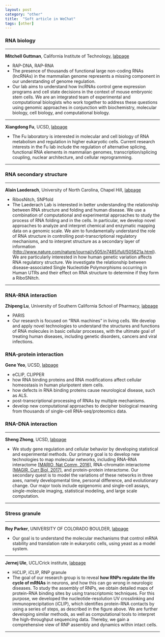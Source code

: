 ```yaml
---
layout: post
category: "other"
title:  "Soft article in WeChat"
tags: [other]
---
```


### RNA biology

---------------------------

**Mitchell Guttman**, California Institute of Technology, [labpage](http://guttmanlab.caltech.edu/index.php)

* RAP-DNA, RAP-RNA
* The presence of thousands of functional large non-coding RNAs (lncRNAs) in the mammalian genome represents a missing component in our understanding of genome regulation.
* Our lab aims to understand how lncRNAs control gene expression programs and cell state decisions in the context of mouse embryonic stem cells. We are an integrated team of experimental and computational biologists who work together to address these questions using genomic approaches in conjunction with biochemistry, molecular biology, cell biology, and computational biology.

---------------------------

**Xiangdong Fu**, UCSD, [labpage](http://cmm.ucsd.edu/fu/)

* The Fu laboratory is interested in molecular and cell biology of RNA metabolism and regulation in higher eukaryotic cells. Current research interests in the Fu lab include the regulation of alternative splicing, functional RNA elements in mammalian genomes, transcription/splicing coupling, nuclear architecture, and cellular reprogramming.

---------------------------

### RNA secondary structure

---------------------------

**Alain Laederach**, University of North Carolina, Chapel Hill, [labpage](https://ribosnitch.bio.unc.edu/research/)

* RibosNitch, SNPfold
* The Laederach Lab is interested in better understanding the relationship between RNA structure and folding and human disease. We use a combination of computational and experimental approaches to study the process of RNA folding and in the cells. In particular, we develop novel approaches to analyze and interpret chemical and enzymatic mapping data on a genomic scale. We aim to fundamentally understand the role of RNA structure in controlling post-transcriptional regulatory mechanisms, and to interpret structure as a secondary layer of information (http://www.nature.com/nature/journal/v505/n7485/full/505621a.html).  We are particularly interested in how human genetic variation affects RNA regulatory structure. We investigate the relationship between disease-associated Single Nucleotide Polymorphisms occurring in Human UTRs and their effect on RNA structure to determine if they form a RiboSNitch.

---------------------------

### RNA-RNA interaction

**Zhipeng Lu**, University of Southern California School of Pharmacy, [labpage](https://zhipenglulab.org/)

* PARIS
* Our research is focused on “RNA machines” in living cells. We develop and apply novel technologies to understand the structures and functions of RNA molecules in basic cellular processes, with the ultimate goal of treating human diseases, including genetic disorders, cancers and viral infections.

### RNA-protein interaction

**Gene Yeo**, UCSD, [labpage](https://yeolab.github.io/)

* eCLIP, CLIPPER
* how RNA binding proteins and RNA modifications affect cellular homeostasis in human pluripotent stem cells.
* how defects in RNA binding proteins cause neurological disease, such as ALS.
* post-transcriptional processing of RNAs by multiple mechanisms.
* develop new computational approaches to decipher biological meaning from thousands of single-cell RNA-seq/proteomics data.

### RNA-DNA interaction

---------------------------

**Sheng Zhong**, UCSD, [labpage](http://systemsbio.ucsd.edu/index.html)

* We study gene regulation and cellular behavior by developing statistical and experimental methods. Our primary goal is to develop new technologies to map molecular networks, including RNA-RNA interactome [[MARIO, Nat Comm, 2016]](http://www.nature.com/articles/ncomms12023), RNA-chromatin interactome [[MAGIR, Curr Biol, 2017]](http://www.cell.com/current-biology/fulltext/S0960-9822(17)30011-8), and protein-protein interactome. Our secondary quest is to model the variations of these networks in three axes, namely developmental time, personal difference, and evolutionary change. Our major tools include epigenomic and single-cell assays, single-molecule imaging, statistical modeling, and large scale computation.

---------------------------

### Stress granule

---------------------------

**Roy Parker**, UNIVERSITY OF COLORADO BOULDER, [labpage](https://www.colorado.edu/lab/parkergroup/)

* Our goal is to understand the molecular mechanisms that control mRNA stability and translation rate in eukaryotic cells, using yeast as a model system.

---------------------------

**Jernej Ule**, UCL/Crick institute, [labpage](http://www.ulelab.info/index.php)

* HiCLIP, iCLIP, RNP granule
* The goal of our research group is to reveal **how RNPs regulate the life cycle of mRNAs** in neurons, and how this can go wrong in neurologic diseases. To study the assembly of RNPs, we obtain detailed maps of protein-RNA binding sites by using transcriptomic techniques. For this purpose, we developed the nucleotide-resolution UV crosslinking and immunoprecipitation (iCLIP), which identifies protein-RNA contacts by using a series of steps, as described in the figure above. We are further developing similar methods, as well as computational tools to interpret the high-throughput sequencing data. Thereby, we gain a comprehensive view of RNP assembly and dynamics within intact cells.

---------------------------


